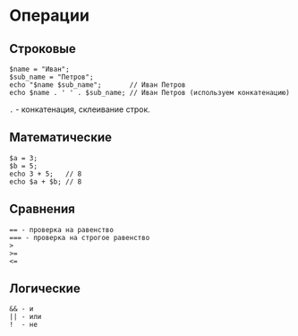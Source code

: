 # Операции

## Строковые

    $name = "Иван";
    $sub_name = "Петров";
    echo "$name $sub_name";       // Иван Петров
    echo $name . ' ' . $sub_name; // Иван Петров (используем конкатенацию)

`.` - конкатенация, склеивание строк.

## Математические

    $a = 3;
    $b = 5;
    echo 3 + 5;   // 8
    echo $a + $b; // 8

## Сравнения

    == - проверка на равенство
    === - проверка на строгое равенство
    >
    >=
    <=

## Логические

    && - и
    || - или
    !  - не
